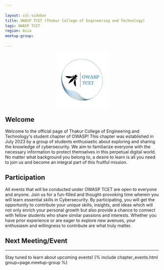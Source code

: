 ```yaml
---

layout: col-sidebar
title: OWASP TCET (Thakur College of Engineering and Technology)
tags: OWASP TCET
region: Asia
meetup-group:

---
```

<img src="./assets/images/OWASP_Transparent.png" style="display:block;margin:0 auto;max-width:35%">

## Welcome
Welcome to the official page of Thakur College of Engineering and Technology's student chapter of OWASP! This chapter was established in July 2023 by a group of students enthusiastic about exploring and sharing the knowledge of cybersecurity. We aim to familiarize everyone with the necessary information to protect themselves in this perpetual digital world.  No matter what background you belong to, a desire to learn is all you need to join us and become an integral part of this fruitful mission.

## Participation
All events that will be conducted under OWASP TCET are open to everyone and anyone. Join us for a fun-filled and thought-provoking time wherein you will learn essential skills in Cybersecurity. By participating, you will get the opportunity to contribute your unique skills, insights, and ideas which will not only enrich your personal growth but also provide a chance to connect with fellow students who share similar passions and interests. Whether you have prior experience or are eager to explore new avenues, your enthusiasm and willingness to contribute are what truly matter.

## Next Meeting/Event <!-- You should keep this section as it will populate your meetup events -->
---------------------
Stay tuned to learn about upcoming events! 
{% include chapter_events.html group=page.meetup-group %}

<!-- You should delete this comment

Standard Chapter Page Template
This is an example of a Project or Chapter page.
Please change these items to indicate the actual information you wish to present. In addition to this information, the 'front-matter' above the text should be modified to reflect your actual information.  An explanation of each of the front-matter items is below:

{front matter for this file}

```
- layout: This is the layout used by project and chapter pages.  You should leave this value as col-sidebar
- title: This is the title of your project or chapter page, usually the name.  For example, OWASP Zed Attack Proxy or OWASP Baltimore
- tags: This is a space-delimited list of tags you associate with your project or chapter.  If you are using tabs, at least one of these tags should be unique in order to be used in the tabs files (an example tab is included in this repo) 
- region: This is the region you are in according to our data
```

{copy for this file (index.md)}
Replace the text above the commented area with your information in the format below:
```
## Welcome
Include some information here about your chapter

## Participation
The Open Worldwide Application Security Project (OWASP) is a nonprofit foundation that works to improve the security of software. All of our projects ,tools, documents, forums, and chapters are free and open to anyone interested in improving application security. 

Chapters are led by local leaders in accordance with the [Chapter Leader Handbook](/www-policy/rules-of-procedure/chapter-handbook). Financial contributions should only be made online using the authorized online donation button. To be a SPEAKER at ANY OWASP Chapter in the world simply review the [speaker agreement](/www-policy/speaker-agreement) and then contact the local chapter leader with details of what OWASP Project, independent research, or related software security topic you would like to present.

Everyone is welcome and encouraged to participate in our [Projects](/projects), [Local Chapters](/chapters), [Events](/events), [Online Groups](https://groups.google.com/a/owasp.com/){:target='_blank'}, and [Community Slack Channel](https://owasp.slack.com/){:target='_blank'}. We especially encourage diversity in all our initiatives. OWASP is a fantastic place to learn about application security, to network, and even to build your reputation as an expert. We also encourage you to be [become a member](/membership) or consider a [donation](/donate) to support our ongoing work.

## Next Meeting/Event
---------------------
{% comment %}
{% include chapter_events.html group=page.meetup-group %}
{% endcomment %}

```
{info.md}

This separate file is where you should place links to your Google Group and Meetup page. It will be automatically rendered in the column sidebar.

{leaders.md}

Another separate file that should simply include each leaders name with mailto link as a list. It will also be automatically rendered in the column sidebar.

-->
